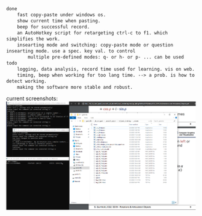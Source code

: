 

    done
        fast copy-paste under windows os. 
        show current time when pasting.
        beep for successful record.
        an AutoHotkey script for retargeting ctrl-c to f1. which simplifies the work.
        insearting mode and switching: copy-paste mode or question insearting mode. use a spec. key val. to control
            multiple pre-defined modes: q- or h- or p- ... can be used 
    todo
        logging, data analysis, record time used for learning. vis on web.
        timing, beep when working for too lang time. --> a prob. is how to detect working.
        making the software more stable and robust.
        
current screenshots:
![sc](https://github.com/yzyTUD/FastNotingTool/blob/master/_v1.0.5_multiple%20exec.png)
    

